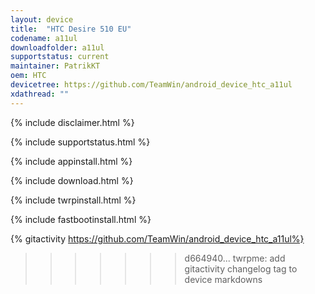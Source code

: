 ```yaml
---
layout: device
title:  "HTC Desire 510 EU"
codename: a11ul
downloadfolder: a11ul
supportstatus: current
maintainer: PatrikKT
oem: HTC
devicetree: https://github.com/TeamWin/android_device_htc_a11ul
xdathread: ""
---
```


{% include disclaimer.html %}

{% include supportstatus.html %}

{% include appinstall.html %}

{% include download.html %}

{% include twrpinstall.html %}

{% include fastbootinstall.html %}

{% gitactivity  https://github.com/TeamWin/android_device_htc_a11ul%}
>>>>>>> d664940... twrpme: add gitactivity changelog tag to device markdowns
